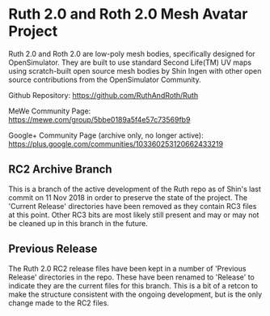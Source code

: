 # Ruth 2.0 and Roth 2.0 Mesh Avatar Project

Ruth 2.0 and Roth 2.0 are low-poly mesh bodies, specifically designed for OpenSimulator. They are built to use standard Second Life(TM) UV maps using scratch-built open source mesh bodies by Shin Ingen with other open source contributions from the OpenSimulator Community.

Github Repository:
https://github.com/RuthAndRoth/Ruth

MeWe Community Page:
https://mewe.com/group/5bbe0189a5f4e57c73569fb9

Google+ Community Page (archive only, no longer active):
https://plus.google.com/communities/103360253120662433219

## RC2 Archive Branch

This is a branch of the active development of the Ruth repo as of Shin's last
commit on 11 Nov 2018 in order to preserve the state of the project.  The
'Current Release' directories have been removed as they contain RC3 files at
this point.  Other RC3 bits are most likely still present and may or may not
be cleaned up in this branch in the future.

## Previous Release

The Ruth 2.0 RC2 release files have been kept in a number of 'Previous Release'
directories in the repo.  These have been renamed to 'Release' to indicate
they are the current files for this branch.  This is a bit of a retcon to
make the structure consistent with the ongoing development, but is the only
change made to the RC2 files.
